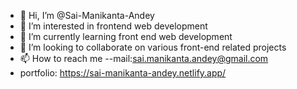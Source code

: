 - 👋 Hi, I’m @Sai-Manikanta-Andey
- 👀 I’m interested in frontend web development
- 🌱 I’m currently learning front end web development
- 💞️ I’m looking to collaborate on various front-end related projects
- 📫 How to reach me --mail:sai.manikanta.andey@gmail.com
- portfolio: https://sai-manikanta-andey.netlify.app/
<!---
Sai-Manikanta-Andey/Sai-Manikanta-Andey is a ✨ special ✨ repository because its `README.md` (this file) appears on your GitHub profile.
You can click the Preview link to take a look at your changes.
--->
